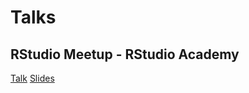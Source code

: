 # Talks

## RStudio Meetup - RStudio Academy

[Talk](https://rstd.io/academy-meetup/)
[Slides](https://github.com/JamesHWade/talks/raw/main/2022-06_RStudio-Meetup_RStudio-Academy/20220621_RStudio-Meetup_RStudio-Academy.pdf)
